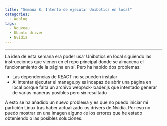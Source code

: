 ```yaml
---
title: "Semana 8: Intento de ejecutar Unibotics en local"
categories:
  - Weblog
tags:
  - Nouveau
  - Ubuntu driver
  - Nvidia
---
```

 
---

La idea de esta semana era poder usar Unibotics en local siguiendo las instrucciones que vienen en el repo principal donde se almacena el funcionamiento de la página en sí. 
Pero ha habido dos problemas: 
 - Las dependencias de REACT no se pueden instalar
 - Al intentar ejecutar el manage.py es incapaz de abrir una página en local porque falta un archivo webpack-loader.js que intentado generar de varias maneras posibles pero sin resultado

A esto se ha añadido un nuevo problema y es que no puedo iniciar mi partición Linux tras haber actualizado los drivers de Nvidia. Por eso no puedo mostrar en una imagen alguno de los errores que he estado obteniendo o las posibles soluciones.


